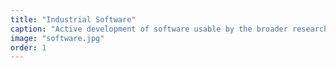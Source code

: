 ```yaml
---
title: "Industrial Software"
caption: "Active development of software usable by the broader research community."
image: "software.jpg"
order: 1
---
```

